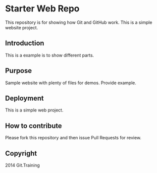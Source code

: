 # Starter Web Repo

This repository is for showing how Git and GitHub work. This is a simple website project.

## Introduction

This is a example is to show different parts.

## Purpose

Sample website with plenty of files for demos. Provide example.

## Deployment

This is a simple web project.

## How to contribute

Please fork this repository and then issue Pull Requests for review.

## Copyright 

2014 Git.Training